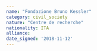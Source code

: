 ```yaml
---
name: "Fondazione Bruno Kessler"
category: civil_society
nature: "Centre de recherche"
nationality: ITA
alliance: 
date_signed: '2018-11-12'
---
```

    